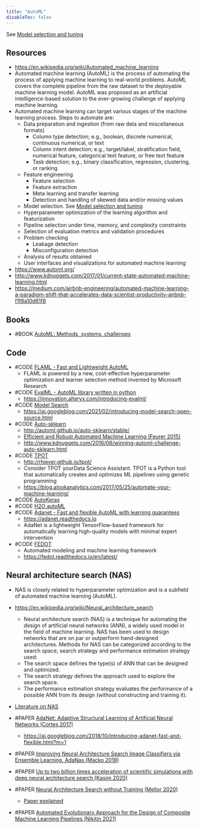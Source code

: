 ```yaml
---
title: "AutoML"
disableToc: false 
---
```


See [Model selection and tuning](AI/Supervised%20Learning/Model%20selection%20and%20tuning.md)

## Resources
- https://en.wikipedia.org/wiki/Automated_machine_learning
- Automated machine learning (AutoML) is the process of automating the process of applying machine learning to real-world problems. AutoML covers the complete pipeline from the raw dataset to the deployable machine learning model. AutoML was proposed as an artificial intelligence-based solution to the ever-growing challenge of applying machine learning.
- Automated machine learning can target various stages of the machine learning process. Steps to automate are:
	- Data preparation and ingestion (from raw data and miscellaneous formats)
		- Column type detection; e.g., boolean, discrete numerical, continuous numerical, or text
		- Column intent detection; e.g., target/label, stratification field, numerical feature, categorical text feature, or free text feature
		- Task detection; e.g., binary classification, regression, clustering, or ranking
	- Feature engineering
		- Feature selection
		- Feature extraction
		- Meta learning and transfer learning
		- Detection and handling of skewed data and/or missing values
	- Model selection. See [Model selection and tuning](AI/Supervised%20Learning/Model%20selection%20and%20tuning.md)
	- Hyperparameter optimization of the learning algorithm and featurization
	- Pipeline selection under time, memory, and complexity constraints
	- Selection of evaluation metrics and validation procedures
	- Problem checking
		- Leakage detection
		- Misconfiguration detection
	- Analysis of results obtained
	- User interfaces and visualizations for automated machine learning
- https://www.automl.org/
- http://www.kdnuggets.com/2017/01/current-state-automated-machine-learning.html
- https://medium.com/airbnb-engineering/automated-machine-learning-a-paradigm-shift-that-accelerates-data-scientist-productivity-airbnb-f1f8a10d61f8


## Books
-  #BOOK [AutoML: Methods, systems, challenges](https://www.automl.org/book/)


## Code
- #CODE [FLAML - Fast and Lightweight AutoML](https://github.com/microsoft/FLAML)
	- FLAML is powered by a new, cost-effective hyperparameter optimization and learner selection method invented by Microsoft Research
- #CODE [EvalML - AutoML library written in python](https://github.com/alteryx/evalml)
	- https://innovation.alteryx.com/introducing-evalml/
- #CODE [Model Search](https://github.com/google/model_search)
	- https://ai.googleblog.com/2021/02/introducing-model-search-open-source.html
- #CODE [Auto-sklearn](https://github.com/automl/auto-sklearn)
	- http://automl.github.io/auto-sklearn/stable/
	- [Efficient and Robust Automated Machine Learning (Feurer 2015)](https://ml.informatik.uni-freiburg.de/papers/15-NIPS-auto-sklearn-preprint.pdf)
	- http://www.kdnuggets.com/2016/08/winning-automl-challenge-auto-sklearn.html
- #CODE [TPOT](https://github.com/rhiever/tpot)
	- http://rhiever.github.io/tpot/
	- Consider TPOT yourData Science Assistant. TPOT is a Python tool that automatically creates and optimizes ML pipelines using genetic programming
	- https://blog.alookanalytics.com/2017/05/25/automate-your-machine-learning/
- #CODE [AutoKeras](https://github.com/keras-team/autokeras)
- #CODE [H2O autoML](https://blog.h2o.ai/2017/06/automatic-machine-learning/)
- #CODE [Adanet - Fast and flexible AutoML with learning guarantees](https://github.com/tensorflow/adanet )
	- https://adanet.readthedocs.io
	- AdaNet is a lightweight TensorFlow-based framework for automatically learning high-quality models with minimal expert intervention
- #CODE [FEDOT](https://github.com/nccr-itmo/FEDOT)
	- Automated modeling and machine learning framework
	- https://fedot.readthedocs.io/en/latest/


## Neural architecture search (NAS)
- NAS is closely related to hyperparameter optimization and is a subfield of automated machine learning (AutoML).
- https://en.wikipedia.org/wiki/Neural_architecture_search
	- Neural architecture search (NAS) is a technique for automating the design of artificial neural networks (ANN), a widely used model in the field of machine learning. NAS has been used to design networks that are on par or outperform hand-designed architectures. Methods for NAS can be categorized according to the search space, search strategy and performance estimation strategy used:
	- The search space defines the type(s) of ANN that can be designed and optimized.
	- The search strategy defines the approach used to explore the search space.
	- The performance estimation strategy evaluates the performance of a possible ANN from its design (without constructing and training it).

- [Literature on NAS](https://www.automl.org/automl/literature-on-neural-architecture-search/)
- #PAPER [AdaNet: Adaptive Structural Learning of Artificial Neural Networks (Cortes 2017)](http://proceedings.mlr.press/v70/cortes17a.html)
	- https://ai.googleblog.com/2018/10/introducing-adanet-fast-and-flexible.html?m=1
- #PAPER [Improving Neural Architecture Search Image Classifiers via Ensemble Learning, AdaNas (Macko 2019)](https://arxiv.org/abs/1903.06236)
- #PAPER [Up to two billion times acceleration of scientific simulations with deep neural architecture search (Kasim 2020)](https://arxiv.org/abs/2001.08055)
- #PAPER [Neural Architecture Search without Training (Mellor 2020)](https://arxiv.org/abs/2006.04647)
	- [Paper explained](https://www.youtube.com/watch?v=a6v92P0EbJc)
- #PAPER [Automated Evolutionary Approach for the Design of Composite Machine Learning Pipelines (Nikitin 2021)](https://arxiv.org/abs/2106.15397)


